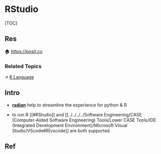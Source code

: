 # RStudio

[TOC]



## Res
🏠 https://posit.co


### Related Topics
↗ [R Language](../../../../🔑%20CS%20Core/👩‍💻%20Computer%20Languages%20&%20Programming%20Methodology/Interpreted%20Languages/R%20Language/R%20Language.md)



## Intro
+ **[radian](https://github.com/randy3k/radian)** help to streamline the experience for python & R

+ to run R [[#RStudio]] and [[../../../../Software Engineering/CASE (Computer-Aided Software Engineering) Tools/Lower CASE Tools/IDE (Integrated Development Environment)/Microsoft Visual Studio/VScode#R|vscode]] are both supported 



## Ref
